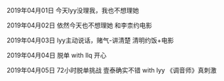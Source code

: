 2019年04月01日
今天lyy没理我，我也不想理她

2019年04月02日
依然今天也不想理她
和李柰约电影


2019年04月03日
lyy主动说话，赌气-讲清楚
清明约饭+电影

2019年04月04日
脱单 with llq 开心

2019年04月05日
72小时脱单挑战
壹泰确实不错 with lyy
《调音师》真刺激

